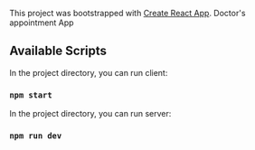 This project was bootstrapped with [Create React App](https://github.com/facebook/create-react-app).
Doctor's appointment App

## Available Scripts

In the project directory, you can run client:

### `npm start`


In the project directory, you can run server:

### `npm run dev`